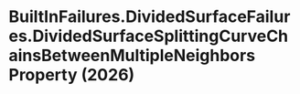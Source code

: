 # BuiltInFailures.DividedSurfaceFailures.DividedSurfaceSplittingCurveChainsBetweenMultipleNeighbors Property (2026)

﻿